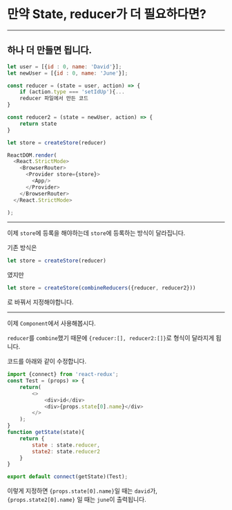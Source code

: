 # 만약 State, reducer가 더 필요하다면?

-----

## 하나 더 만들면 됩니다.

```javascript
let user = [{id : 0, name: 'David'}];
let newUser = [{id : 0, name: 'June'}];

const reducer = (state = user, action) => {
    if (action.type === 'setIdUp'){... 
    reducer 파일에서 만든 코드 
}

const reducer2 = (state = newUser, action) => {
    return state
}

let store = createStore(reducer)

ReactDOM.render(
  <React.StrictMode>
    <BrowserRouter>
      <Provider store={store}>
        <App/>
      </Provider>
    </BrowserRouter>
  </React.StrictMode>

);
```

---
이제 `store`에 등록을 해야하는데 `store`에 등록하는 방식이 달라집니다.

기존 방식은 
```javascript
let store = createStore(reducer)
```
였지만

```javascript
let store = createStore(combineReducers({reducer, reducer2}))
```
로 바꿔서 지정해야합니다.

----
이제 `Component`에서 사용해봅시다.

`reducer`를 `combine`했기 때문에 `{reducer:[], reducer2:[]}`로 형식이 달라지게 됩니다.

코드를 아래와 같이 수정합니다.

```javascript
import {connect} from 'react-redux';
const Test = (props) => {
    return(
        <>
            <div>id</div>
            <div>{props.state[0].name}</div>
        </>
    );
}
function getState(state){
    return {
        state : state.reducer,
        state2: state.reducer2
    }
}

export default connect(getState)(Test);
```
이렇게 지정하면 `{props.state[0].name}`일 때는 `david`가, `{props.state2[0].name}` 일 때는 `june`이 출력됩니다.